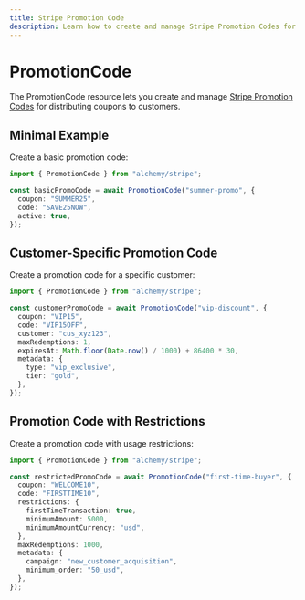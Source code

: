 ```yaml
---
title: Stripe Promotion Code
description: Learn how to create and manage Stripe Promotion Codes for coupons using Alchemy.
---
```


# PromotionCode

The PromotionCode resource lets you create and manage [Stripe Promotion Codes](https://stripe.com/docs/api/promotion_codes) for distributing coupons to customers.

## Minimal Example

Create a basic promotion code:

```ts
import { PromotionCode } from "alchemy/stripe";

const basicPromoCode = await PromotionCode("summer-promo", {
  coupon: "SUMMER25",
  code: "SAVE25NOW",
  active: true,
});
```

## Customer-Specific Promotion Code

Create a promotion code for a specific customer:

```ts
import { PromotionCode } from "alchemy/stripe";

const customerPromoCode = await PromotionCode("vip-discount", {
  coupon: "VIP15",
  code: "VIP15OFF",
  customer: "cus_xyz123",
  maxRedemptions: 1,
  expiresAt: Math.floor(Date.now() / 1000) + 86400 * 30,
  metadata: {
    type: "vip_exclusive",
    tier: "gold",
  },
});
```

## Promotion Code with Restrictions

Create a promotion code with usage restrictions:

```ts
import { PromotionCode } from "alchemy/stripe";

const restrictedPromoCode = await PromotionCode("first-time-buyer", {
  coupon: "WELCOME10",
  code: "FIRSTTIME10",
  restrictions: {
    firstTimeTransaction: true,
    minimumAmount: 5000,
    minimumAmountCurrency: "usd",
  },
  maxRedemptions: 1000,
  metadata: {
    campaign: "new_customer_acquisition",
    minimum_order: "50_usd",
  },
});
```

